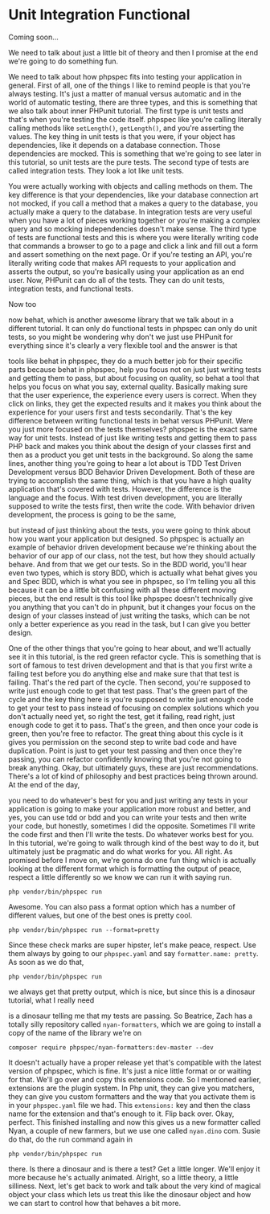 # Unit Integration Functional

Coming soon...

We need to talk about just a little bit of theory and then I promise at the end we're
going to do something fun.

We need to talk about how phpspec fits into testing your application in
general. First of all, one of the things I like to remind people is that you're
always testing. It's just a matter of manual versus automatic and in the world of
automatic testing, there are three types, and this is something that we also talk
about inner PHPunit tutorial. The first type is unit tests and that's when you're
testing the code itself. phpspec like you're calling literally calling methods like
`setLength()`, `getLength()`, and you're asserting the values. The key thing in unit
tests is that you were, if your object has dependencies, like it depends on a
database connection. Those dependencies are mocked. This is something that we're
going to see later in this tutorial, so unit tests are the pure tests. The second
type of tests are called integration tests. They look a lot like unit tests.

You were actually working with objects and calling methods on them. The key
difference is that your dependencies, like your database connection art not mocked,
if you call a method that a makes a query to the database, you actually make a query
to the database. In integration tests are very useful when you have a lot of pieces
working together or you're making a complex query and so mocking independencies
doesn't make sense. The third type of tests are functional tests and this is where
you were literally writing code that commands a browser to go to a page and click a
link and fill out a form and assert something on the next page. Or if you're testing
an API, you're literally writing code that makes API requests to your application and
asserts the output, so you're basically using your application as an end user. Now,
PHPunit can do all of the tests. They can do unit tests, integration tests, and
functional tests.

Now too

now behat, which is another awesome library that we talk about in a different
tutorial. It can only do functional tests in phpspec can only do unit tests, so you
might be wondering why don't we just use PHPunit for everything since it's clearly a
very flexible tool and the answer is that

tools like behat in phpspec, they do a much better job for their specific parts
because behat in phpspec, help you focus not on just just writing tests and
getting them to pass, but about focusing on quality, so behat a tool that helps you
focus on what you say, external quality. Basically making sure that the user
experience, the experience every users is correct. When they click on links, they get
the expected results and it makes you think about the experience for your users first
and tests secondarily. That's the key difference between writing functional tests in
behat versus PHPunit. Were you just more focused on the tests themselves? phpspec
is the exact same way for unit tests. Instead of just like writing tests and getting
them to pass PHP back and makes you think about the design of your classes first and
then as a product you get unit tests in the background. So along the same lines,
another thing you're going to hear a lot about is TDD Test Driven Development versus
BDD Behavior Driven Development. Both of these are trying to accomplish the same
thing, which is that you have a high quality application that's covered with tests.
However, the difference is the language and the focus. With test driven development,
you are literally supposed to write the tests first, then write the code. With
behavior driven development, the process is going to be the same,

but instead of just thinking about the tests, you were going to think about how you
want your application but designed. So phpspec is actually an example of behavior
driven development because we're thinking about the behavior of our app of our class,
not the test, but how they should actually behave. And from that we get our tests. So
in the BDD world, you'll hear even two types, which is story BDD, which is actually
what behat gives you and Spec BDD, which is what you see in phpspec, so I'm telling
you all this because it can be a little bit confusing with all these different moving
pieces, but the end result is this tool like phpspec doesn't technically give
you anything that you can't do in phpunit, but it changes your focus on the design
of your classes instead of just writing the tasks, which can be not only a better
experience as you read in the task, but I can give you better design.

One of the other things that you're going to hear about, and we'll actually see it in
this tutorial, is the red green refactor cycle. This is something that is sort of
famous to test driven development and that is that you first write a failing test
before you do anything else and make sure that that test is failing. That's the red
part of the cycle. Then second, you're supposed to write just enough code to get that
test pass. That's the green part of the cycle and the key thing here is you're
supposed to write just enough code to get your test to pass instead of focusing on
complex solutions which you don't actually need yet, so right the test, get it
failing, read right, just enough code to get it to pass. That's the green, and then
once your code is green, then you're free to refactor. The great thing about this
cycle is it gives you permission on the second step to write bad code and have
duplication. Point is just to get your test passing and then once they're passing,
you can refactor confidently knowing that you're not going to break anything. Okay,
but ultimately guys, these are just recommendations. There's a lot of kind of
philosophy and best practices being thrown around. At the end of the day,

you need to do whatever's best for you and just writing any tests in your application
is going to make your application more robust and better, and yes, you can use tdd or
bdd and you can write your tests and then write your code, but honestly, sometimes I
did the opposite. Sometimes I'll write the code first and then I'll write the tests.
Do whatever works best for you. In this tutorial, we're going to walk through kind of
the best way to do it, but ultimately just be pragmatic and do what works for you.
All right. As promised before I move on, we're gonna do one fun thing which is
actually looking at the different format which is formatting the output of peace,
respect a little differently so we know we can run it with saying run. 

```terminal-silent
php vendor/bin/phpspec run
```

Awesome. You can also pass a format option which has a number of different values, 
but one of the best ones is pretty cool. 

```terminal-silent
php vendor/bin/phpspec run --format=pretty
```

Since these check marks are super hipster, let's make
peace, respect. Use them always by going to our `phpspec.yaml` and say
`formatter.name: pretty`. As soon as we do that, 

```terminal-silent
php vendor/bin/phpspec run
```

we always get that pretty output,
which is nice, but since this is a dinosaur tutorial, what I really need

is a dinosaur telling me that my tests are passing. So Beatrice, Zach has a totally
silly repository called `nyan-formatters`, which we are going to install a copy of the
name of the library we're on 

```terminal
composer require phpspec/nyan-formatters:dev-master --dev
```

It doesn't actually have a
proper release yet that's compatible with the latest version of phpspec, which
is fine. It's just a nice little format or or waiting for that. We'll go over and
copy this extensions code. So I mentioned earlier, extensions are the plugin system.
In Php unit, they can give you matchers, they can give you custom formatters and the
way that you activate them is in your `phpspec.yaml` file we had. This
`extensions:` key and then the class name for the extension and that's enough to it.
Flip back over. Okay, perfect. This finished installing and now this gives us a new
formatter called Nyan, a couple of new farmers, but we use one called `nyan.dino`
com. Susie do that, do the run command again in 

```terminal-silent
php vendor/bin/phpspec run
```

there. Is there a dinosaur and is
there a test? Get a little longer. We'll enjoy it more because he's actually
animated. Alright, so a little theory, a little silliness. Next, let's get back to
work and talk about the very kind of magical object your class which lets us treat
this like the dinosaur object and how we can start to control how that behaves a bit
more.